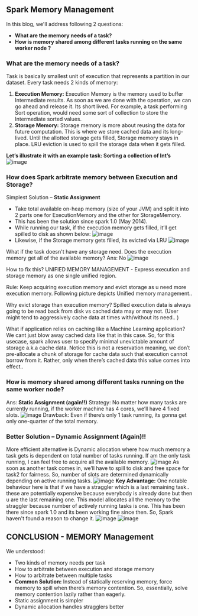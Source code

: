 ## Spark Memory Management
In this blog, we'll address following 2 questions:
- **What are the memory needs of a task?**
- **How is memory shared among different tasks running on the same worker node ?**

### What are the memory needs of a task?
Task is basically smallest unit of execution that represents a partition in our dataset. Every task needs 2 kinds of memory: 
1. **Execution Memory:** Execution Memory is the memory used to buffer Intermediate results. As soon as we are done with the operation, we can go ahead and release it. Its short lived. For example, a task performing Sort operation, would need some sort of collection to store the Intermediate sorted values.
2. **Storage Memory:** Storage memory is more about reusing the data for future computation. This is where we store cached data and its long-lived. Until the allotted storage gets filled, Storage memory stays in place. LRU eviction is used to spill the storage data when it gets filled.

**Let’s illustrate it with an example task: Sorting a collection of Int’s**
![image](https://user-images.githubusercontent.com/22542670/27504472-8269bc82-58a7-11e7-9a40-7e3900055a3f.png)

### How does Spark arbitrate memory between Execution and Storage?
Simplest Solution – **Static Assignment**
- Take total available on-heap memory  (size of your JVM) and split it into 2 parts one for ExecutionMemory and the other for StorageMemory.
- This has been the solution since spark 1.0 (May 2014). 
- While running our task, if the execution memory gets filled, it’ll get spilled to disk as shown below:
![image](https://user-images.githubusercontent.com/22542670/27504478-dae23b28-58a7-11e7-9750-4aca0a6203a6.png)
- Likewise, if the Storage memory gets filled, its evicted via LRU
![image](https://user-images.githubusercontent.com/22542670/27504507-7d66e204-58a8-11e7-9d06-f0b9b8cb614e.png)

What if the task doesn't have any storage need. Does the execution memory get all of the available memory?
Ans: No
![image](https://user-images.githubusercontent.com/22542670/27504510-8e3ee72a-58a8-11e7-879b-3d615bf9b8ab.png)

How to fix this?
UNIFIED MEMORY MANAGEMENT - Express execution and storage memory as one single unified region. 

Rule: Keep acquiring execution memory and evict storage as u need more execution memory. Following picture depicts Unified memory management..

Why evict storage than execution memory?
Spilled execution data is always going to be read back from disk vs cached data may or may not. (User might tend to aggressively cache data at times with/without its need.. )

What if application relies on caching like a Machine Learning application? 
We cant just blow away cached data like that in this case. So, for this usecase, spark allows user to specify minimal unevictable amount of storage a.k.a cache data. Notice this is not a reservation meaning, we don’t pre-allocate a chunk of storage for cache data such that execution cannot borrow from it. Rather, only when there’s cached data this value comes into effect..

### How is memory shared among different tasks running on the same worker node?
Ans: **Static Assignment (again!!)**
Strategy: No matter how many tasks are currently running, if the worker machine has 4 cores, we’ll have 4 fixed slots.
![image](https://user-images.githubusercontent.com/22542670/27504536-2e56d1c8-58a9-11e7-9a51-d8b7120c651a.png)
Drawback: Even if there’s only 1 task running, its gonna get only one-quarter of the total memory. 

### Better Solution – Dynamic Assignment (Again)!!
More efficient alternative is Dynamic allocation where how much memory a task gets is dependent on total number of tasks running. If am the only task running, I can feel free to acquire all the available memory.
![image](https://user-images.githubusercontent.com/22542670/27504541-465957aa-58a9-11e7-9626-9ad4f6b077a3.png)
As soon as another task comes in, we’ll have to spill to disk and free space for task2 for fairness. So, number of slots are determined dynamically depending on active running tasks.
![image](https://user-images.githubusercontent.com/22542670/27504542-4922ffa4-58a9-11e7-97ff-d10d2d749611.png)
**Key Advantage:**
One notable behaviour here is that if we have a straggler which is a last remaining task.. these are potentially expensive because everybody is already done but then u are the last remaining one. This model allocates all the memory to the straggler because number of actively running tasks is one. 
This has been there since spark 1.0 and its been working fine since then. So, Spark haven't found a reason to change it.
![image](https://user-images.githubusercontent.com/22542670/27504544-4cae9f8e-58a9-11e7-9d6a-adc90fe66dec.png)
![image](https://user-images.githubusercontent.com/22542670/27504547-521bd842-58a9-11e7-96ad-4c08f351f72d.png)
## CONCLUSION - MEMORY Management
We understood:
- Two kinds of memory needs per task
- How to arbitrate between execution and storage memory
- How to arbitrate between multiple tasks
- **Common Solution:** Instead of statically reserving memory, force memory to spill when there’s memory contention. So, essentially, solve memory contention lazily rather than eagerly. 
- Static assignment is simpler
- Dynamic allocation handles stragglers better
